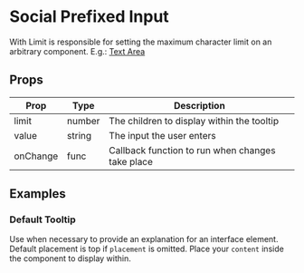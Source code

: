 # Social Prefixed Input

With Limit is responsible for setting the maximum character limit on an arbitrary component. E.g.: [Text Area](/src/components/textarea)

## Props

| Prop | Type | Description |
| ---- | ---- | ----------- |
| limit | number | The children to display within the tooltip |
| value | string | The input the user enters |
| onChange | func | Callback function to run when changes take place |


## Examples

### Default Tooltip

Use when necessary to provide an explanation for an interface element. Default placement is top if `placement` is omitted. Place your `content` inside the component to display within.

```jsx

```
